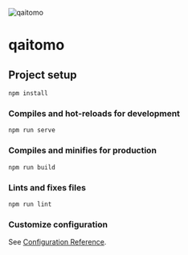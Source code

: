 ![qaitomo](https://user-images.githubusercontent.com/78202370/151009363-a1d06ce4-3dd3-4fca-ad9b-6c0bc4d909b0.png)
# qaitomo

## Project setup
```
npm install
```

### Compiles and hot-reloads for development
```
npm run serve
```

### Compiles and minifies for production
```
npm run build
```


### Lints and fixes files
```
npm run lint
```

### Customize configuration
See [Configuration Reference](https://cli.vuejs.org/config/).

